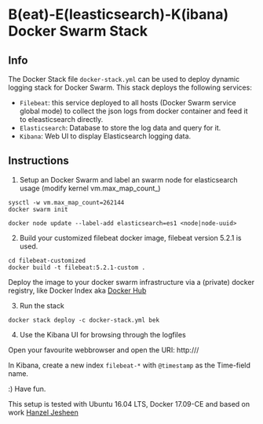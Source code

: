 B(eat)-E(leasticsearch)-K(ibana) Docker Swarm Stack
===

Info
---

The Docker Stack file `docker-stack.yml` can be used to deploy dynamic logging stack for Docker Swarm.
This stack deploys the following services:

* `Filebeat`: this service deployed to all hosts (Docker Swarm service global mode) to collect the json logs from docker container and feed it to eleasticsearch directly.
* `Elasticsearch`: Database to store the log data and query for it.
* `Kibana`: Web UI to display Elasticsearch logging data.


Instructions
---

1) Setup an Docker Swarm and label an swarm node for elasticsearch usage
(modify kernel vm.max_map_count_)

```
sysctl -w vm.max_map_count=262144
docker swarm init
```


```
docker node update --label-add elasticsearch=es1 <node|node-uuid>
```

2) Build your customized filebeat docker image, filebeat version 5.2.1 is used.

```
cd filebeat-customized
docker build -t filebeat:5.2.1-custom .

```
Deploy the image to your docker swarm infrastructure via a (private) docker registry, like Docker Index aka [Docker Hub](https://hub.docker.com/)

3) Run the stack

```
docker stack deploy -c docker-stack.yml bek
```

4) Use the Kibana UI for browsing through the logfiles

Open your favourite webbrowser and open the URI: http://<hostname-or-ip-of-docker-swarm-node>/

In Kibana, create a new index `filebeat-*` with `@timestamp` as the Time-field name.

:) Have fun.

This setup is tested with Ubuntu 16.04 LTS, Docker 17.09-CE and based on work [Hanzel Jesheen](https://github.com/botleg/swarm-monitoring)
